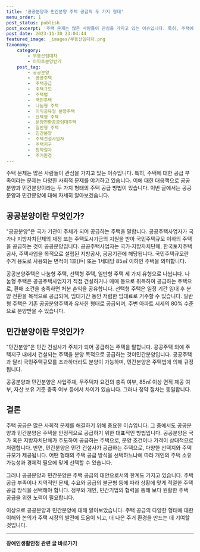 ```yaml
---
title: '공공분양과 민간분양 주택 공급의 두 가지 형태'
menu_order: 1
post_status: publish
post_excerpt: '주택 문제는 많은 사람들이 관심을 가지고 있는 이슈입니다. 특히, 주택에 대한 공급 부족이라는 문제는 다양한 사회적 문제를 야기하고 있습니다. 이에 대한 대응책으로 공공분양과 민간분양이라는 두 가지 형태의 주택 공급 방법이 있습니다. 이번 글에서는 공공분양과 민간분양에 대해 자세히 알아보겠습니다.'
post_date: 2023-11-30 23:04:44
featured_image: _images/부동산임대차.png
taxonomy:
    category:
        - 부동산임대차
        - 아파트분양받기
    post_tag:
        - 공공분양
        -  공공주택
        -  주택공급
        -  주택규모
        -  주택법
        -  국민주택
        -  나눔형 주택
        -  이익공유형 분양주택
        -  선택형 주택
        -  분양전환공공임대주택
        -  일반형 주택
        -  민간분양
        -  주택건설사업자
        -  주택지구
        -  청약절차
        -  주거환경
---
```



주택 문제는 많은 사람들이 관심을 가지고 있는 이슈입니다. 특히, 주택에 대한 공급 부족이라는 문제는 다양한 사회적 문제를 야기하고 있습니다. 이에 대한 대응책으로 공공분양과 민간분양이라는 두 가지 형태의 주택 공급 방법이 있습니다. 이번 글에서는 공공분양과 민간분양에 대해 자세히 알아보겠습니다.

## 공공분양이란 무엇인가?
"공공분양"은 국가 기관이 주체가 되어 공급하는 주택을 말합니다. 공공주택사업자가 국가나 지방자치단체의 재정 또는 주택도시기금의 지원을 받아 국민주택규모 이하의 주택을 공급하는 것이 공공분양입니다. 공공주택사업자는 국가·지방자치단체, 한국토지주택공사, 주택사업을 목적으로 설립된 지방공사, 공공기관에 해당됩니다. 국민주택규모란 주거 용도로 사용되는 면적이 1호(戶) 또는 1세대당 85㎡ 이하인 주택을 의미합니다.

공공분양주택은 나눔형 주택, 선택형 주택, 일반형 주택 세 가지 유형으로 나뉩니다. 나눔형 주택은 공공주택사업자가 직접 건설하거나 매매 등으로 취득하여 공급하는 주택으로, 환매 조건을 충족하면 처분 손익을 공유합니다. 선택형 주택은 일정 기간 임대 후 분양 전환을 목적으로 공급되며, 임대기간 동안 저렴한 임대료로 거주할 수 있습니다. 일반형 주택은 기존 공공분양주택과 유사한 형태로 공급되며, 주변 아파트 시세의 80% 수준으로 분양받을 수 있습니다.

## 민간분양이란 무엇인가?
"민간분양"은 민간 건설사가 주체가 되어 공급하는 주택을 말합니다. 공공주택 외에 주택지구 내에서 건설되는 주택을 분양 목적으로 공급하는 것이민간분양입니다. 공공주택과 달리 국민주택규모를 초과하더라도 분양이 가능하며, 민간분양은 주택법에 의해 규정됩니다.

공공분양과 민간분양은 사업주체, 무주택자 요건의 충족 여부, 85㎡ 이상 면적 제공 여부, 자산 보유 기준 충족 여부 등에서 차이가 있습니다. 그러나 청약 절차는 동일합니다.

## 결론
주택 공급은 많은 사회적 문제를 해결하기 위해 중요한 이슈입니다. 그 중에서도 공공분양과 민간분양은 주택을 안정적으로 공급하기 위한 대표적인 방법입니다. 공공분양은 국가 혹은 지방자치단체가 주도하여 공급하는 주택으로, 분양 조건이나 가격이 상대적으로 저렴합니다. 반면, 민간분양은 민간 건설사가 공급하는 주택으로, 다양한 선택지와 주택 규모가 제공됩니다. 어떤 형태의 주택 공급 방식을 선택하느냐에 따라 개인의 주택 소유가능성과 경제적 필요에 맞게 선택할 수 있습니다.

그러나 공공분양과 민간분양은 주택 공급의 대안으로서의 한계도 가지고 있습니다. 주택 공급 부족이나 지역적인 문제, 수요와 공급의 불균형 등에 따라 상황에 맞게 적절한 주택 공급 방식을 선택해야 합니다. 정부와 개인, 민간기업의 협력을 통해 보다 원활한 주택 공급을 위한 노력이 필요합니다.

이상으로 공공분양과 민간분양에 대해 알아보았습니다. 주택 공급의 다양한 형태에 대한 이해와 논의가 주택 시장의 발전에 도움이 되고, 더 나은 주거 환경을 만드는 데 기여할 것입니다.
<!-- wp:separator -->
<hr class="wp-block-separator has-alpha-channel-opacity"/>
<!-- /wp:separator -->

<!-- wp:group {"backgroundColor":"base","layout":{"type":"constrained"}} -->
<div class="wp-block-group has-base-background-color has-background"><!-- wp:paragraph {"align":"center","fontSize":"medium"} -->
<p class="has-text-align-center has-large-font-size"><strong>장애인생활안정 관련 글 바로가기</strong></p>
<!-- /wp:paragraph -->


<!-- wp:latest-posts
{"categories":[{"id":22556,"count":19,"description":"","link":"https://uknowlaw.com/category/%ec%9e%a5%ec%95%a0%ec%9d%b8%ec%83%9d%ed%99%9c%ec%95%88%ec%a0%95/","name":"장애인생활안정","slug":"장애인생활안정","taxonomy":"category","parent":0,"meta":[],"_links":{"self":[{"href":"https://uknowlaw.com/wp-json/wp/v2/categories/22556"}],"collection":[{"href":"https://uknowlaw.com/wp-json/wp/v2/categories"}],"about":[{"href":"https://uknowlaw.com/wp-json/wp/v2/taxonomies/category"}],"wp:post_type":[{"href":"https://uknowlaw.com/wp-json/wp/v2/posts?categories=22556"}],"curies":[{"name":"wp","href":"https://api.w.org/{rel}","templated":true}]}}],"postsToShow":100,"excerptLength":28,"postLayout":"grid","columns":2,"featuredImageAlign":"left","featuredImageSizeSlug":"large","fontSize":"small"} /--></div>
<!-- /wp:group -->
